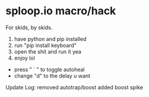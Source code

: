 # sploop.io macro/hack
For skids, by skids.

1. have python and pip installed
2. run "pip install keyboard"
3. open the shit and run it yea
4. enjoy lol


- press " ` " to toggle autoheal
- change "d" to the delay u want



Update Log:
removed autotrap/boost
added boost spike
